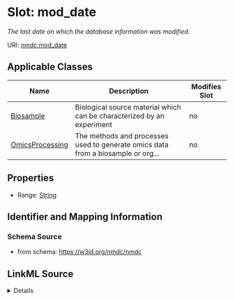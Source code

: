 # Slot: mod_date


_The last date on which the database information was modified._



URI: [nmdc:mod_date](https://w3id.org/nmdc/mod_date)



<!-- no inheritance hierarchy -->




## Applicable Classes

| Name | Description | Modifies Slot |
| --- | --- | --- |
[Biosample](Biosample.md) | Biological source material which can be characterized by an experiment |  no  |
[OmicsProcessing](OmicsProcessing.md) | The methods and processes used to generate omics data from a biosample or org... |  no  |







## Properties

* Range: [String](String.md)





## Identifier and Mapping Information







### Schema Source


* from schema: https://w3id.org/nmdc/nmdc




## LinkML Source

<details>
```yaml
name: mod_date
description: The last date on which the database information was modified.
from_schema: https://w3id.org/nmdc/nmdc
rank: 1000
alias: mod_date
domain_of:
- Biosample
- OmicsProcessing
range: string

```
</details>